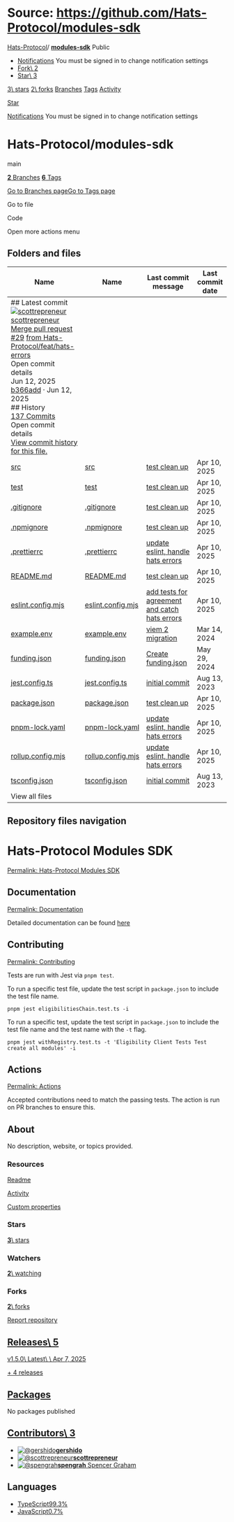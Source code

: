# Source: https://github.com/Hats-Protocol/modules-sdk

[Hats-Protocol](https://github.com/Hats-Protocol)/ **[modules-sdk](https://github.com/Hats-Protocol/modules-sdk)** Public

- [Notifications](https://github.com/login?return_to=%2FHats-Protocol%2Fmodules-sdk) You must be signed in to change notification settings
- [Fork\\
2](https://github.com/login?return_to=%2FHats-Protocol%2Fmodules-sdk)
- [Star\\
3](https://github.com/login?return_to=%2FHats-Protocol%2Fmodules-sdk)


[3\\
stars](https://github.com/Hats-Protocol/modules-sdk/stargazers) [2\\
forks](https://github.com/Hats-Protocol/modules-sdk/forks) [Branches](https://github.com/Hats-Protocol/modules-sdk/branches) [Tags](https://github.com/Hats-Protocol/modules-sdk/tags) [Activity](https://github.com/Hats-Protocol/modules-sdk/activity)

[Star](https://github.com/login?return_to=%2FHats-Protocol%2Fmodules-sdk)

[Notifications](https://github.com/login?return_to=%2FHats-Protocol%2Fmodules-sdk) You must be signed in to change notification settings

# Hats-Protocol/modules-sdk

main

[**2** Branches](https://github.com/Hats-Protocol/modules-sdk/branches) [**6** Tags](https://github.com/Hats-Protocol/modules-sdk/tags)

[Go to Branches page](https://github.com/Hats-Protocol/modules-sdk/branches)[Go to Tags page](https://github.com/Hats-Protocol/modules-sdk/tags)

Go to file

Code

Open more actions menu

## Folders and files

| Name | Name | Last commit message | Last commit date |
| --- | --- | --- | --- |
| ## Latest commit<br>[![scottrepreneur](https://avatars.githubusercontent.com/u/1778380?v=4&size=40)](https://github.com/scottrepreneur)[scottrepreneur](https://github.com/Hats-Protocol/modules-sdk/commits?author=scottrepreneur)<br>[Merge pull request](https://github.com/Hats-Protocol/modules-sdk/commit/b366addf4e56de5a1c81ce0843880fb8ee29cb56) [#29](https://github.com/Hats-Protocol/modules-sdk/pull/29) [from Hats-Protocol/feat/hats-errors](https://github.com/Hats-Protocol/modules-sdk/commit/b366addf4e56de5a1c81ce0843880fb8ee29cb56)<br>Open commit details<br>Jun 12, 2025<br>[b366add](https://github.com/Hats-Protocol/modules-sdk/commit/b366addf4e56de5a1c81ce0843880fb8ee29cb56) · Jun 12, 2025<br>## History<br>[137 Commits](https://github.com/Hats-Protocol/modules-sdk/commits/main/) <br>Open commit details<br>[View commit history for this file.](https://github.com/Hats-Protocol/modules-sdk/commits/main/) |
| [src](https://github.com/Hats-Protocol/modules-sdk/tree/main/src "src") | [src](https://github.com/Hats-Protocol/modules-sdk/tree/main/src "src") | [test clean up](https://github.com/Hats-Protocol/modules-sdk/commit/53e610d76dc87a5ec894a4b8966420b53854c00a "test clean up") | Apr 10, 2025 |
| [test](https://github.com/Hats-Protocol/modules-sdk/tree/main/test "test") | [test](https://github.com/Hats-Protocol/modules-sdk/tree/main/test "test") | [test clean up](https://github.com/Hats-Protocol/modules-sdk/commit/53e610d76dc87a5ec894a4b8966420b53854c00a "test clean up") | Apr 10, 2025 |
| [.gitignore](https://github.com/Hats-Protocol/modules-sdk/blob/main/.gitignore ".gitignore") | [.gitignore](https://github.com/Hats-Protocol/modules-sdk/blob/main/.gitignore ".gitignore") | [test clean up](https://github.com/Hats-Protocol/modules-sdk/commit/53e610d76dc87a5ec894a4b8966420b53854c00a "test clean up") | Apr 10, 2025 |
| [.npmignore](https://github.com/Hats-Protocol/modules-sdk/blob/main/.npmignore ".npmignore") | [.npmignore](https://github.com/Hats-Protocol/modules-sdk/blob/main/.npmignore ".npmignore") | [test clean up](https://github.com/Hats-Protocol/modules-sdk/commit/53e610d76dc87a5ec894a4b8966420b53854c00a "test clean up") | Apr 10, 2025 |
| [.prettierrc](https://github.com/Hats-Protocol/modules-sdk/blob/main/.prettierrc ".prettierrc") | [.prettierrc](https://github.com/Hats-Protocol/modules-sdk/blob/main/.prettierrc ".prettierrc") | [update eslint, handle hats errors](https://github.com/Hats-Protocol/modules-sdk/commit/7e807c56fe08f0cd58fa903012a00d111be24006 "update eslint, handle hats errors") | Apr 10, 2025 |
| [README.md](https://github.com/Hats-Protocol/modules-sdk/blob/main/README.md "README.md") | [README.md](https://github.com/Hats-Protocol/modules-sdk/blob/main/README.md "README.md") | [test clean up](https://github.com/Hats-Protocol/modules-sdk/commit/53e610d76dc87a5ec894a4b8966420b53854c00a "test clean up") | Apr 10, 2025 |
| [eslint.config.mjs](https://github.com/Hats-Protocol/modules-sdk/blob/main/eslint.config.mjs "eslint.config.mjs") | [eslint.config.mjs](https://github.com/Hats-Protocol/modules-sdk/blob/main/eslint.config.mjs "eslint.config.mjs") | [add tests for agreement and catch hats errors](https://github.com/Hats-Protocol/modules-sdk/commit/bb710da65bb6265ded978142b46a8150ce49067a "add tests for agreement and catch hats errors") | Apr 10, 2025 |
| [example.env](https://github.com/Hats-Protocol/modules-sdk/blob/main/example.env "example.env") | [example.env](https://github.com/Hats-Protocol/modules-sdk/blob/main/example.env "example.env") | [viem 2 migration](https://github.com/Hats-Protocol/modules-sdk/commit/a13e8d56a6050e33a5524563652c78b22b2fb038 "viem 2 migration") | Mar 14, 2024 |
| [funding.json](https://github.com/Hats-Protocol/modules-sdk/blob/main/funding.json "funding.json") | [funding.json](https://github.com/Hats-Protocol/modules-sdk/blob/main/funding.json "funding.json") | [Create funding.json](https://github.com/Hats-Protocol/modules-sdk/commit/9e511747a9b0629bd896bc7e7bc24ac40616073d "Create funding.json") | May 29, 2024 |
| [jest.config.ts](https://github.com/Hats-Protocol/modules-sdk/blob/main/jest.config.ts "jest.config.ts") | [jest.config.ts](https://github.com/Hats-Protocol/modules-sdk/blob/main/jest.config.ts "jest.config.ts") | [initial commit](https://github.com/Hats-Protocol/modules-sdk/commit/d4f0b28bf224ece6278718dd9e4b55ececff8e37 "initial commit") | Aug 13, 2023 |
| [package.json](https://github.com/Hats-Protocol/modules-sdk/blob/main/package.json "package.json") | [package.json](https://github.com/Hats-Protocol/modules-sdk/blob/main/package.json "package.json") | [test clean up](https://github.com/Hats-Protocol/modules-sdk/commit/53e610d76dc87a5ec894a4b8966420b53854c00a "test clean up") | Apr 10, 2025 |
| [pnpm-lock.yaml](https://github.com/Hats-Protocol/modules-sdk/blob/main/pnpm-lock.yaml "pnpm-lock.yaml") | [pnpm-lock.yaml](https://github.com/Hats-Protocol/modules-sdk/blob/main/pnpm-lock.yaml "pnpm-lock.yaml") | [update eslint, handle hats errors](https://github.com/Hats-Protocol/modules-sdk/commit/7e807c56fe08f0cd58fa903012a00d111be24006 "update eslint, handle hats errors") | Apr 10, 2025 |
| [rollup.config.mjs](https://github.com/Hats-Protocol/modules-sdk/blob/main/rollup.config.mjs "rollup.config.mjs") | [rollup.config.mjs](https://github.com/Hats-Protocol/modules-sdk/blob/main/rollup.config.mjs "rollup.config.mjs") | [update eslint, handle hats errors](https://github.com/Hats-Protocol/modules-sdk/commit/7e807c56fe08f0cd58fa903012a00d111be24006 "update eslint, handle hats errors") | Apr 10, 2025 |
| [tsconfig.json](https://github.com/Hats-Protocol/modules-sdk/blob/main/tsconfig.json "tsconfig.json") | [tsconfig.json](https://github.com/Hats-Protocol/modules-sdk/blob/main/tsconfig.json "tsconfig.json") | [initial commit](https://github.com/Hats-Protocol/modules-sdk/commit/d4f0b28bf224ece6278718dd9e4b55ececff8e37 "initial commit") | Aug 13, 2023 |
| View all files |

## Repository files navigation

# Hats-Protocol Modules SDK

[Permalink: Hats-Protocol Modules SDK](https://github.com/Hats-Protocol/modules-sdk#hats-protocol-modules-sdk)

## Documentation

[Permalink: Documentation](https://github.com/Hats-Protocol/modules-sdk#documentation)

Detailed documentation can be found [here](https://docs.hatsprotocol.xyz/for-developers/hats-modules/modules-sdk)

## Contributing

[Permalink: Contributing](https://github.com/Hats-Protocol/modules-sdk#contributing)

Tests are run with Jest via `pnpm test`.

To run a specific test file, update the test script in `package.json` to include the test file name.

`pnpm jest eligibilitiesChain.test.ts -i`

To run a specific test, update the test script in `package.json` to include the test file name and the test name with the `-t` flag.

`pnpm jest withRegistry.test.ts -t 'Eligibility Client Tests Test create all modules' -i`

## Actions

[Permalink: Actions](https://github.com/Hats-Protocol/modules-sdk#actions)

Accepted contributions need to match the passing tests. The action is run on PR branches to ensure this.

## About

No description, website, or topics provided.


### Resources

[Readme](https://github.com/Hats-Protocol/modules-sdk#readme-ov-file)

[Activity](https://github.com/Hats-Protocol/modules-sdk/activity)

[Custom properties](https://github.com/Hats-Protocol/modules-sdk/custom-properties)

### Stars

[**3**\\
stars](https://github.com/Hats-Protocol/modules-sdk/stargazers)

### Watchers

[**2**\\
watching](https://github.com/Hats-Protocol/modules-sdk/watchers)

### Forks

[**2**\\
forks](https://github.com/Hats-Protocol/modules-sdk/forks)

[Report repository](https://github.com/contact/report-content?content_url=https%3A%2F%2Fgithub.com%2FHats-Protocol%2Fmodules-sdk&report=Hats-Protocol+%28user%29)

## [Releases\  5](https://github.com/Hats-Protocol/modules-sdk/releases)

[v1.5.0\\
Latest\\
\\
Apr 7, 2025](https://github.com/Hats-Protocol/modules-sdk/releases/tag/v1.5.0)

[\+ 4 releases](https://github.com/Hats-Protocol/modules-sdk/releases)

## [Packages](https://github.com/orgs/Hats-Protocol/packages?repo_name=modules-sdk)

No packages published

## [Contributors\  3](https://github.com/Hats-Protocol/modules-sdk/graphs/contributors)

- [![@gershido](https://avatars.githubusercontent.com/u/81111572?s=64&v=4)](https://github.com/gershido)[**gershido**](https://github.com/gershido)
- [![@scottrepreneur](https://avatars.githubusercontent.com/u/1778380?s=64&v=4)](https://github.com/scottrepreneur)[**scottrepreneur**](https://github.com/scottrepreneur)
- [![@spengrah](https://avatars.githubusercontent.com/u/13247381?s=64&v=4)](https://github.com/spengrah)[**spengrah** Spencer Graham](https://github.com/spengrah)

## Languages

- [TypeScript99.3%](https://github.com/Hats-Protocol/modules-sdk/search?l=typescript)
- [JavaScript0.7%](https://github.com/Hats-Protocol/modules-sdk/search?l=javascript)
